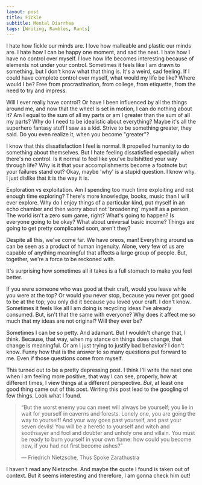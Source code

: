 ```yaml
---
layout: post
title: Fickle
subtitle: Mental Diarrhea
tags: [Writing, Rambles, Rants]
---
```


I hate how fickle our minds are. I love how malleable and plastic our minds are. I hate how I can be happy one moment, and sad the next. I hate how I have no control over myself. I love how life becomes interesting because of elements not under your control. Sometimes it feels like I am drawn to something, but I don't know what that thing is. It's a weird, sad feeling. If I could have complete control over myself, what would my life be like? Where would I be? Free from procrastination, from college, from etiquette, from the need to try and impress.

Will I ever really have control? Or have I been influenced by all the things around me, and now that the wheel is set in motion, I can do nothing about it? Am I equal to the sum of all my parts or am I greater than the sum of all my parts? Why do I need to be idealistic about everything? Maybe it's all the superhero fantasy stuff I saw as a kid. Strive to be something greater, they said. Do you even realize it, when you become "greater"? 

I know that this dissatisfaction I feel is normal. It propelled humanity to do something about themselves. But I hate feeling dissatisfied especially when there's no control. Is it normal to feel like you've bullshitted your way through life? Why is it that your accomplishments become a footnote but your failures stand out? Okay, maybe 'why' is a stupid question. I know why. I just dislike that it is the way it is. 

Exploration vs exploitation. Am I spending too much time exploiting and not enough time exploring? There's more knowledge, books, music than I will ever explore. Why do I enjoy things of a particular kind, put myself in an echo chamber and then worry about not 'broadening' myself as a person. The world isn't a zero sum game, right? What's going to happen? Is everyone going to be okay? What about universal basic income? Things are going to get pretty complicated soon, aren't they?

Despite all this, we've come far. We have oreos, man! Everything around us can be seen as a product of human ingenuity. Alone, very few of us are capable of anything meaningful that affects a large group of people. But, together, we're a force to be reckoned with. 

It's surprising how sometimes all it takes is a full stomach to make you feel better. 

If you were someone who was good at their craft, would you leave while you were at the top? Or would you never stop, because you never got good to be at the top; you only did it because you loved your craft. I don't know. Sometimes it feels like all I am doing is recycling ideas I've already consumed. But, isn't that the same with everyone? Why does it affect me so much that my ideas are not original? Will they ever be? 

Sometimes I can be so petty. And adamant. But I wouldn't change that, I think. Because, that way, when my stance on things does change, that change is meaningful. Or am I just trying to justify bad behavior? I don't know. Funny how that is the answer to so many questions put forward to me. Even if those questions come from myself. 

This turned out to be a pretty depressing post. I think I'll write the next one when I am feeling more positive, that way I can see, properly, how at different times, I view things at a different perspective. _But_, at least one good thing came out of this post. Writing this post lead to the googling of few things. Look what I found. 

>“But the worst enemy you can meet will always be yourself; you lie in wait for yourself in caverns and forests. Lonely one, you are going the way to yourself! And your way goes past yourself, and past your seven devils! You will be a heretic to yourself and witch and soothsayer and fool and doubter and unholy one and villain. You must be ready to burn yourself in your own flame: how could you become new, if you had not first become ashes?”
>
> ― Friedrich Nietzsche, Thus Spoke Zarathustra

I haven't read any Nietzsche. And maybe the quote I found is taken out of context. But it seems interesting and therefore, I am gonna check him out!
